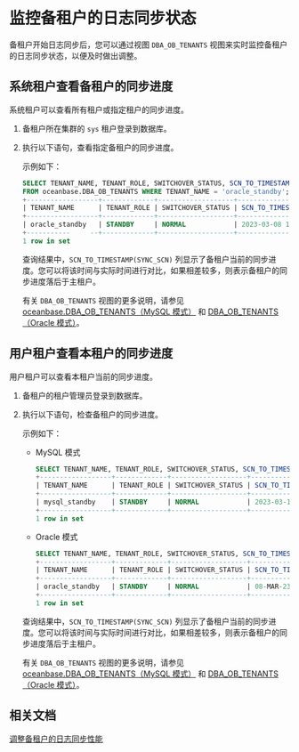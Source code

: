 # 监控备租户的日志同步状态

备租户开始日志同步后，您可以通过视图 `DBA_OB_TENANTS` 视图来实时监控备租户的日志同步状态，以便及时做出调整。

## 系统租户查看备租户的同步进度

系统租户可以查看所有租户或指定租户的同步进度。

1. 备租户所在集群的 `sys` 租户登录到数据库。

2. 执行以下语句，查看指定备租户的同步进度。

   示例如下：

   ```sql
   SELECT TENANT_NAME, TENANT_ROLE, SWITCHOVER_STATUS, SCN_TO_TIMESTAMP(SYNC_SCN) 
   FROM oceanbase.DBA_OB_TENANTS WHERE TENANT_NAME = 'oracle_standby';
   +------------------+-------------+-------------------+---------------------------------+
   | TENANT_NAME      | TENANT_ROLE | SWITCHOVER_STATUS | SCN_TO_TIMESTAMP(SYNC_SCN)      |
   +------------------+-------------+-------------------+---------------------------------+
   | oracle_standby   | STANDBY     | NORMAL            | 2023-03-08 14:39:36.089486      |
   +-----------     --+-------------+-------------------+---------------------------------+
   1 row in set
   ```

   查询结果中，`SCN_TO_TIMESTAMP(SYNC_SCN)` 列显示了备租户当前的同步进度。您可以将该时间与实际时间进行对比，如果相差较多，则表示备租户的同步进度落后于主租户。

   有关 `DBA_OB_TENANTS` 视图的更多说明，请参见 [oceanbase.DBA_OB_TENANTS（MySQL 模式）](../../../7.reference/5.system-reference/4.system-view-of-mysql-mode/2.dictionary-view-of-mysql-mode/193.oceanbase-dba_ob_tenants-of-mysql-mode.md) 和 [DBA_OB_TENANTS（Oracle 模式）](../../../7.reference/5.system-reference/5.system-view-of-oracle-mode/2.dictionary-view-of-oracle-mode/261.dba_ob_tenants-oracle.md)。

## 用户租户查看本租户的同步进度

用户租户可以查看本租户当前的同步进度。

1. 备租户的租户管理员登录到数据库。

2. 执行以下语句，检查备租户的同步进度。

   示例如下：

   * MySQL 模式

     ```sql
     SELECT TENANT_NAME, TENANT_ROLE, SWITCHOVER_STATUS, SCN_TO_TIMESTAMP(SYNC_SCN) FROM oceanbase.DBA_OB_TENANTS;
     +------------------+-------------+-------------------+---------------------------------+
     | TENANT_NAME      | TENANT_ROLE | SWITCHOVER_STATUS | SCN_TO_TIMESTAMP(SYNC_SCN)      |
     +------------------+-------------+-------------------+---------------------------------+
     | mysql_standby    | STANDBY     | NORMAL            | 2023-03-10 15:35:36.089486      |
     +------------------+-------------+-------------------+---------------------------------+
     1 row in set
     ```

   * Oracle 模式

     ```sql
     SELECT TENANT_NAME, TENANT_ROLE, SWITCHOVER_STATUS, SCN_TO_TIMESTAMP(SYNC_SCN) FROM DBA_OB_TENANTS;
     +------------------+-------------+-------------------+---------------------------------+
     | TENANT_NAME      | TENANT_ROLE | SWITCHOVER_STATUS | SCN_TO_TIMESTAMP(SYNC_SCN)      |
     +------------------+-------------+-------------------+---------------------------------+
     | oracle_standby   | STANDBY     | NORMAL            | 08-MAR-23 14:39:36.089486       |
     +------------------+-------------+-------------------+---------------------------------+
     1 row in set
     ```

   查询结果中，`SCN_TO_TIMESTAMP(SYNC_SCN)` 列显示了备租户当前的同步进度。您可以将该时间与实际时间进行对比，如果相差较多，则表示备租户的同步进度落后于主租户。

   有关 `DBA_OB_TENANTS` 视图的更多说明，请参见 [oceanbase.DBA_OB_TENANTS（MySQL 模式）](../../../7.reference/5.system-reference/4.system-view-of-mysql-mode/2.dictionary-view-of-mysql-mode/193.oceanbase-dba_ob_tenants-of-mysql-mode.md) 和 [DBA_OB_TENANTS（Oracle 模式）](../../../7.reference/5.system-reference/5.system-view-of-oracle-mode/2.dictionary-view-of-oracle-mode/261.dba_ob_tenants-oracle.md)。

## 相关文档

[调整备租户的日志同步性能](5.adjust-the-log-synchronization-performance-of-the-standby-tenant.md)